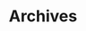 ---
title: "Archives"
#date: 2023-10-01 00:00:00+0000
#lastmod: 2023-10-17 00:00:00+0000
#slug: "archives"
layout: "archives"
menu:
    main:
#        name: 
        weight: 3
        params: 
#            icon: archives

#comments: false
---
